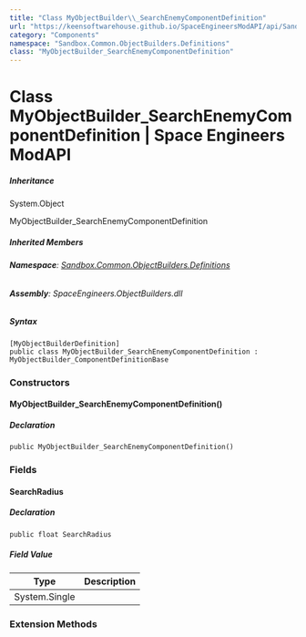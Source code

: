```yaml
---
title: "Class MyObjectBuilder\\_SearchEnemyComponentDefinition"
url: "https://keensoftwarehouse.github.io/SpaceEngineersModAPI/api/Sandbox.Common.ObjectBuilders.Definitions.MyObjectBuilder_SearchEnemyComponentDefinition.html"
category: "Components"
namespace: "Sandbox.Common.ObjectBuilders.Definitions"
class: "MyObjectBuilder_SearchEnemyComponentDefinition"
---
```


# Class MyObjectBuilder\_SearchEnemyComponentDefinition | Space Engineers ModAPI

##### Inheritance

System.Object

MyObjectBuilder\_SearchEnemyComponentDefinition

##### Inherited Members

###### **Namespace**: [Sandbox.Common.ObjectBuilders.Definitions](https://keensoftwarehouse.github.io/SpaceEngineersModAPI/api/Sandbox.Common.ObjectBuilders.Definitions.html)

###### **Assembly**: SpaceEngineers.ObjectBuilders.dll

##### Syntax

```
[MyObjectBuilderDefinition]
public class MyObjectBuilder_SearchEnemyComponentDefinition : MyObjectBuilder_ComponentDefinitionBase
```

### Constructors

#### MyObjectBuilder\_SearchEnemyComponentDefinition()

##### Declaration

```
public MyObjectBuilder_SearchEnemyComponentDefinition()
```

### Fields

#### SearchRadius

##### Declaration

```
public float SearchRadius
```

##### Field Value

| Type | Description |
| --- | --- |
| System.Single |     |

### Extension Methods